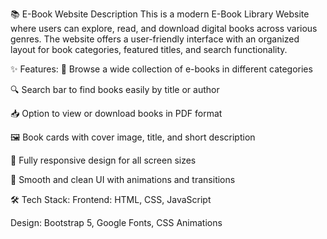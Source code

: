 ﻿📚 E-Book Website Description
This is a modern E-Book Library Website where users can explore, read, and download digital books across various genres. The website offers a user-friendly interface with an organized layout for book categories, featured titles, and search functionality.

✨ Features:
📖 Browse a wide collection of e-books in different categories

🔍 Search bar to find books easily by title or author

📥 Option to view or download books in PDF format

🖼️ Book cards with cover image, title, and short description

📱 Fully responsive design for all screen sizes

🎨 Smooth and clean UI with animations and transitions

🛠️ Tech Stack:
Frontend: HTML, CSS, JavaScript

Design: Bootstrap 5, Google Fonts, CSS Animations



